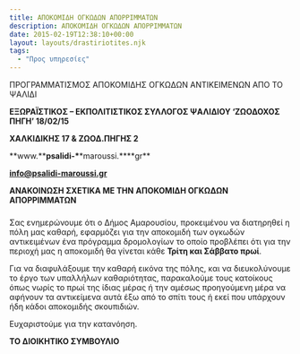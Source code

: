 ```yaml
---
title: ΑΠΟΚΟΜΙΔΗ ΟΓΚΩΔΩΝ ΑΠΟΡΡΙΜΜΑΤΩΝ
description: ΑΠΟΚΟΜΙΔΗ ΟΓΚΩΔΩΝ ΑΠΟΡΡΙΜΜΑΤΩΝ
date: 2015-02-19T12:38:10+00:00
layout: layouts/drastiriotites.njk
tags:
  - "Προς υπηρεσίες"
---
```


ΠΡΟΓΡΑΜΜΑΤΙΣΜΟΣ ΑΠΟΚΟΜΙΔΗΣ ΟΓΚΩΔΩΝ ΑΝΤΙΚΕΙΜΕΝΩΝ ΑΠΟ ΤΟ ΨΑΛΙΔΙ

<!-- excerpt -->

**ΕΞΩΡΑΪΣΤΙΚΟΣ – ΕΚΠΟΛΙΤΙΣΤΙΚΟΣ ΣΥΛΛΟΓΟΣ ΨΑΛΙΔΙΟΥ ‘ΖΩΟΔΟΧΟΣ ΠΗΓΗ’ 18/02/15**

**ΧΑΛΚΙΔΙΚΗΣ 17 &amp; ΖΩΟΔ.ΠΗΓΗΣ 2**

**www.\*\***psalidi-\***\*maroussi.\*\***gr\*\*

**info@psalidi-maroussi.gr**

**ΑΝΑΚΟΙΝΩΣΗ ΣΧΕΤΙΚΑ ΜΕ ΤΗΝ** **ΑΠΟΚΟΜΙΔΗ ΟΓΚΩΔΩΝ ΑΠΟΡΡΙΜΜΑΤΩΝ**

###

Σας ενημερώνουμε ότι ο Δήμος Αμαρουσίου, προκειμένου να διατηρηθεί η πόλη μας καθαρή, εφαρμόζει για την αποκομιδή των ογκωδών αντικειμένων ένα πρόγραμμα δρομολογίων το οποίο προβλέπει ότι για την περιοχή μας η αποκομιδή θα γίνεται κάθε **Τρίτη και Σάββατο πρωί**.

Για να διαφυλάξουμε την καθαρή εικόνα της πόλης, και να διευκολύνουμε το έργο των υπαλλήλων καθαριότητας, παρακαλούμε τους κατοίκους όπως νωρίς το πρωί της ίδιας μέρας ή την αμέσως προηγούμενη μέρα να αφήνουν τα αντικείμενα αυτά έξω από το σπίτι τους ή εκεί που υπάρχουν ήδη κάδοι αποκομιδής σκουπιδιών.

Ευχαριστούμε για την κατανόηση.

**ΤΟ ΔΙΟΙΚΗΤΙΚΟ ΣΥΜΒΟΥΛΙΟ**
